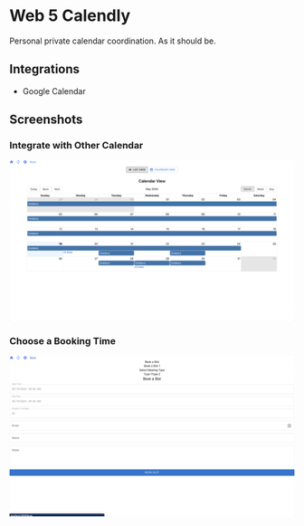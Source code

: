 # Web 5 Calendly

Personal private calendar coordination. As it should be.

## Integrations 

- Google Calendar

## Screenshots

### Integrate with Other Calendar
![Calendar](./public/calendar.png)

### Choose a Booking Time
![Book](./public/book.png)
